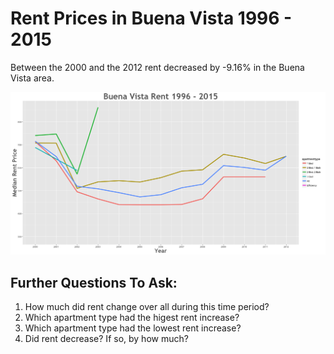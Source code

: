Rent Prices in Buena Vista 1996 - 2015
================

Between the 2000 and the 2012 rent decreased by -9.16% in the Buena Vista area.

![](../images/buenavista.png)

Further Questions To Ask:
-------------------------

1.  How much did rent change over all during this time period?
2.  Which apartment type had the higest rent increase?
3.  Which apartment type had the lowest rent increase?
4.  Did rent decrease? If so, by how much?
